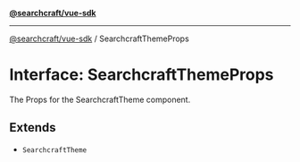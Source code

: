[**@searchcraft/vue-sdk**](/reference/sdk/js-vue/README.md)

***

[@searchcraft/vue-sdk](/reference/sdk/js-vue/globals.md) / SearchcraftThemeProps

# Interface: SearchcraftThemeProps

The Props for the SearchcraftTheme component.

## Extends

- `SearchcraftTheme`
